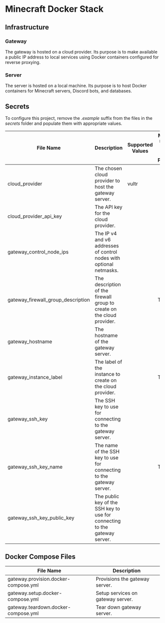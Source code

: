 # Minecraft Docker Stack

## Infrastructure

### Gateway

The gateway is hosted on a cloud provider. Its purpose is to make available a
public IP address to local services using Docker containers configured for
reverse proxying.

### Server

The server is hosted on a local machine. Its purpose is to host Docker
containers for Minecraft servers, Discord bots, and databases.

## Secrets

To configure this project, remove the _.example_ suffix from the files in the
_secrets_ folder and populate them with appropriate values.

| File Name                          | Description                                                                | Supported Values | Must Be Unique on Cloud Provider |
| ---------------------------------- | -------------------------------------------------------------------------- | ---------------- | -------------------------------- |
| cloud_provider                     | The chosen cloud provider to host the gateway server.                      | vultr            |                                  |
| cloud_provider_api_key             | The API key for the cloud provider.                                        |                  |                                  |
| gateway_control_node_ips           | The IP v4 and v6 addresses of control nodes with optional netmasks.        |                  |                                  |
| gateway_firewall_group_description | The description of the firewall group to create on the cloud provider.     |                  | True                             |
| gateway_hostname                   | The hostname of the gateway server.                                        |                  |                                  |
| gateway_instance_label             | The label of the instance to create on the cloud provider.                 |                  | True                             |
| gateway_ssh_key                    | The SSH key to use for connecting to the gateway server.                   |                  |                                  |
| gateway_ssh_key_name               | The name of the SSH key to use for connecting to the gateway server.       |                  | True                             |
| gateway_ssh_key_public_key         | The public key of the SSH key to use for connecting to the gateway server. |                  |                                  |

## Docker Compose Files

| File Name                            | Description                       |
| ------------------------------------ | --------------------------------- |
| gateway.provision.docker-compose.yml | Provisions the gateway server.    |
| gateway.setup.docker-compose.yml     | Setup services on gateway server. |
| gateway.teardown.docker-compose.yml  | Tear down gateway server.         |
